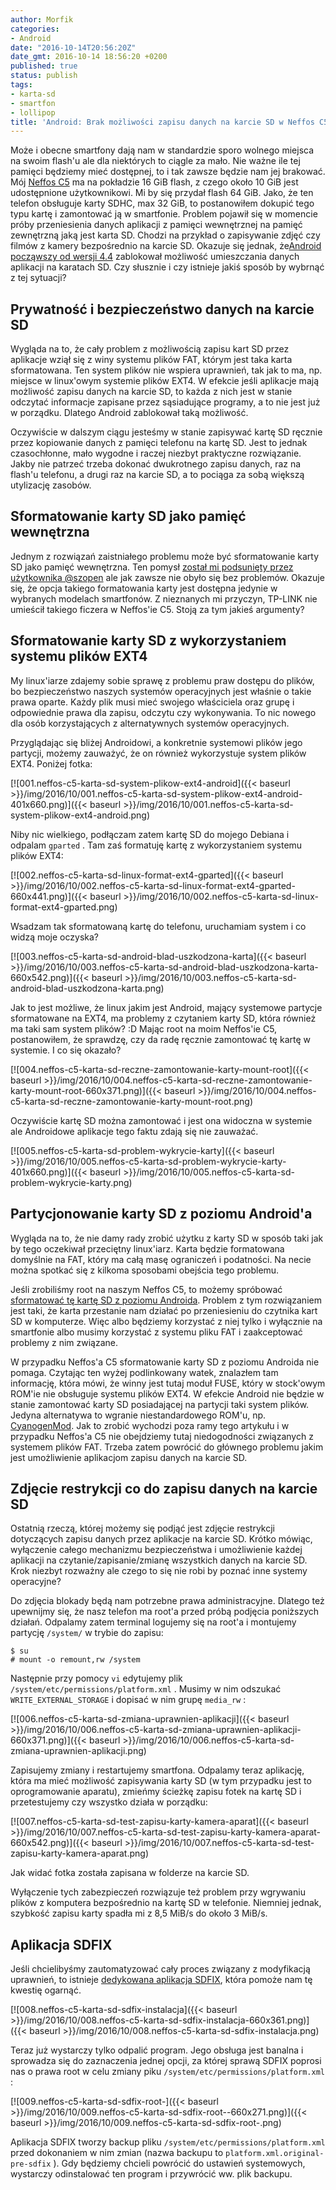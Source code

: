 ```yaml
---
author: Morfik
categories:
- Android
date: "2016-10-14T20:56:20Z"
date_gmt: 2016-10-14 18:56:20 +0200
published: true
status: publish
tags:
- karta-sd
- smartfon
- lollipop
title: 'Android: Brak możliwości zapisu danych na karcie SD w Neffos C5'
---
```


Może i obecne smartfony dają nam w standardzie sporo wolnego miejsca na swoim flash'u ale dla
niektórych to ciągle za mało. Nie ważne ile tej pamięci będziemy mieć dostępnej, to i tak zawsze
będzie nam jej brakować. Mój [Neffos C5](http://www.neffos.pl/product/details/C5) ma na pokładzie
16 GiB flash, z czego około 10 GiB jest udostępnione użytkownikowi. Mi by się przydał flash 64 GiB.
Jako, że ten telefon obsługuje karty SDHC, max 32 GiB, to postanowiłem dokupić tego typu kartę i
zamontować ją w smartfonie. Problem pojawił się w momencie próby przeniesienia danych aplikacji z
pamięci wewnętrznej na pamięć zewnętrzną jaką jest karta SD. Chodzi na przykład o zapisywanie zdjęć
czy filmów z kamery bezpośrednio na karcie SD. Okazuje się jednak, że[Android począwszy od
wersji 4.4](https://developer.android.com/about/versions/android-4.4.html) zablokował możliwość
umieszczania danych aplikacji na karatach SD. Czy słusznie i czy istnieje jakiś sposób by wybrnąć z
tej sytuacji?

<!--more-->
## Prywatność i bezpieczeństwo danych na karcie SD

Wygląda na to, że cały problem z możliwością zapisu kart SD przez aplikacje wziął się z winy systemu
plików FAT, którym jest taka karta sformatowana. Ten system plików nie wspiera uprawnień, tak jak to
ma, np. miejsce w linux'owym systemie plików EXT4. W efekcie jeśli aplikacje mają możliwość zapisu
danych na karcie SD, to każda z nich jest w stanie odczytać informacje zapisane przez sąsiadujące
programy, a to nie jest już w porządku. Dlatego Android zablokował taką możliwość.

Oczywiście w dalszym ciągu jesteśmy w stanie zapisywać kartę SD ręcznie przez kopiowanie danych z
pamięci telefonu na kartę SD. Jest to jednak czasochłonne, mało wygodne i raczej niezbyt praktyczne
rozwiązanie. Jakby nie patrzeć trzeba dokonać dwukrotnego zapisu danych, raz na flash'u telefonu, a
drugi raz na karcie SD, a to pociąga za sobą większą utylizację zasobów.

## Sformatowanie karty SD jako pamięć wewnętrzna

Jednym z rozwiązań zaistniałego problemu może być sformatowanie karty SD jako pamięć wewnętrzna. Ten
pomysł [został mi podsunięty przez użytkownika
@szopen](http://tplink-forum.pl/index.php?/topic/5307-kopiowanie-danych-na-kart%C4%99-sd-przez-usb-na-neffos-c5/#comment-45611)
ale jak zawsze nie obyło się bez problemów. Okazuje się, że opcja takiego formatowania karty jest
dostępna jedynie w wybranych modelach smartfonów. Z nieznanych mi przyczyn, TP-LINK nie umieścił
takiego ficzera w Neffos'ie C5. Stoją za tym jakieś argumenty?

## Sformatowanie karty SD z wykorzystaniem systemu plików EXT4

My linux'iarze zdajemy sobie sprawę z problemu praw dostępu do plików, bo bezpieczeństwo naszych
systemów operacyjnych jest właśnie o takie prawa oparte. Każdy plik musi mieć swojego właściciela
oraz grupę i odpowiednie prawa dla zapisu, odczytu czy wykonywania. To nic nowego dla osób
korzystających z alternatywnych systemów operacyjnych.

Przyglądając się bliżej Androidowi, a konkretnie systemowi plików jego partycji, możemy zauważyć, że
on również wykorzystuje system plików EXT4. Poniżej
fotka:

[![001.neffos-c5-karta-sd-system-plikow-ext4-android]({{< baseurl >}}/img/2016/10/001.neffos-c5-karta-sd-system-plikow-ext4-android-401x660.png)]({{< baseurl >}}/img/2016/10/001.neffos-c5-karta-sd-system-plikow-ext4-android.png)

Niby nic wielkiego, podłączam zatem kartę SD do mojego Debiana i odpalam `gparted` . Tam zaś
formatuję kartę z wykorzystaniem systemu plików
EXT4:

[![002.neffos-c5-karta-sd-linux-format-ext4-gparted]({{< baseurl >}}/img/2016/10/002.neffos-c5-karta-sd-linux-format-ext4-gparted-660x441.png)]({{< baseurl >}}/img/2016/10/002.neffos-c5-karta-sd-linux-format-ext4-gparted.png)

Wsadzam tak sformatowaną kartę do telefonu, uruchamiam system i co widzą moje
oczyska?

[![003.neffos-c5-karta-sd-android-blad-uszkodzona-karta]({{< baseurl >}}/img/2016/10/003.neffos-c5-karta-sd-android-blad-uszkodzona-karta-660x542.png)]({{< baseurl >}}/img/2016/10/003.neffos-c5-karta-sd-android-blad-uszkodzona-karta.png)

Jak to jest możliwe, że linux jakim jest Android, mający systemowe partycje sformatowane na EXT4, ma
problemy z czytaniem karty SD, która również ma taki sam system plików? :D Mając root na moim
Neffos'ie C5, postanowiłem, że sprawdzę, czy da radę ręcznie zamontować tę kartę w systemie. I co
się
okazało?

[![004.neffos-c5-karta-sd-reczne-zamontowanie-karty-mount-root]({{< baseurl >}}/img/2016/10/004.neffos-c5-karta-sd-reczne-zamontowanie-karty-mount-root-660x371.png)]({{< baseurl >}}/img/2016/10/004.neffos-c5-karta-sd-reczne-zamontowanie-karty-mount-root.png)

Oczywiście kartę SD można zamontować i jest ona widoczna w systemie ale Androidowe aplikacje tego
faktu zdają się nie
zauważać.

[![005.neffos-c5-karta-sd-problem-wykrycie-karty]({{< baseurl >}}/img/2016/10/005.neffos-c5-karta-sd-problem-wykrycie-karty-401x660.png)]({{< baseurl >}}/img/2016/10/005.neffos-c5-karta-sd-problem-wykrycie-karty.png)

## Partycjonowanie karty SD z poziomu Android'a

Wygląda na to, że nie damy rady zrobić użytku z karty SD w sposób taki jak by tego oczekiwał
przeciętny linux'iarz. Karta będzie formatowana domyślnie na FAT, który ma całą masę ograniczeń i
podatności. Na necie można spotkać się z kilkoma sposobami obejścia tego problemu.

Jeśli zrobiliśmy root na naszym Neffos C5, to możemy spróbować [sformatować tę kartę SD z poziomu
Androida](https://forum.xda-developers.com/galaxy-s3/general/tutorial-howto-convert-external-sd-card-t2480963).
Problem z tym rozwiązaniem jest taki, że karta przestanie nam działać po przeniesieniu do czytnika
kart SD w komputerze. Więc albo będziemy korzystać z niej tylko i wyłącznie na smartfonie albo
musimy korzystać z systemu pliku FAT i zaakceptować problemy z nim związane.

W przypadku Neffos'a C5 sformatowanie karty SD z poziomu Androida nie pomaga. Czytając ten wyżej
podlinkowany watek, znalazłem tam informację, która mówi, że winny jest tutaj moduł FUSE, który w
stock'owym ROM'ie nie obsługuje systemu plików EXT4. W efekcie Android nie będzie w stanie
zamontować karty SD posiadającej na partycji taki system plików. Jedyna alternatywa to wgranie
niestandardowego ROM'u, np. [CyanogenMod](https://www.cyanogenmod.org/). Jak to zrobić wychodzi poza
ramy tego artykułu i w przypadku Neffos'a C5 nie obejdziemy tutaj niedogodności związanych z
systemem plików FAT. Trzeba zatem powrócić do głównego problemu jakim jest umożliwienie aplikacjom
zapisu danych na karcie SD.

## Zdjęcie restrykcji co do zapisu danych na karcie SD

Ostatnią rzeczą, której możemy się podjąć jest zdjęcie restrykcji dotyczących zapisu danych przez
aplikacje na karcie SD. Krótko mówiąc, wyłączenie całego mechanizmu bezpieczeństwa i umożliwienie
każdej aplikacji na czytanie/zapisanie/zmianę wszystkich danych na karcie SD. Krok niezbyt rozważny
ale czego to się nie robi by poznać inne systemy operacyjne?

Do zdjęcia blokady będą nam potrzebne prawa administracyjne. Dlatego też upewnijmy się, że nasz
telefon ma root'a przed próbą podjęcia poniższych działań. Odpalamy zatem terminal logujemy się na
root'a i montujemy partycję `/system/` w trybie do zapisu:

    $ su
    # mount -o remount,rw /system

Następnie przy pomocy `vi` edytujemy plik `/system/etc/permissions/platform.xml` . Musimy w nim
odszukać `WRITE_EXTERNAL_STORAGE` i dopisać w nim grupę `media_rw`
:

[![006.neffos-c5-karta-sd-zmiana-uprawnien-aplikacji]({{< baseurl >}}/img/2016/10/006.neffos-c5-karta-sd-zmiana-uprawnien-aplikacji-660x371.png)]({{< baseurl >}}/img/2016/10/006.neffos-c5-karta-sd-zmiana-uprawnien-aplikacji.png)

Zapisujemy zmiany i restartujemy smartfona. Odpalamy teraz aplikację, która ma mieć możliwość
zapisywania karty SD (w tym przypadku jest to oprogramowanie aparatu), zmieńmy ścieżkę zapisu fotek
na kartę SD i przetestujemy czy wszystko działa w
porządku:

[![007.neffos-c5-karta-sd-test-zapisu-karty-kamera-aparat]({{< baseurl >}}/img/2016/10/007.neffos-c5-karta-sd-test-zapisu-karty-kamera-aparat-660x542.png)]({{< baseurl >}}/img/2016/10/007.neffos-c5-karta-sd-test-zapisu-karty-kamera-aparat.png)

Jak widać fotka została zapisana w folderze na karcie SD.

Wyłączenie tych zabezpieczeń rozwiązuje też problem przy wgrywaniu plików z komputera bezpośrednio
na kartę SD w telefonie. Niemniej jednak, szybkość zapisu karty spadła mi z 8,5 MiB/s do około 3
MiB/s.

## Aplikacja SDFIX

Jeśli chcielibyśmy zautomatyzować cały proces związany z modyfikacją uprawnień, to istnieje
[dedykowana aplikacja SDFIX](https://forum.xda-developers.com/showthread.php?t=2684188), która
pomoże nam tę kwestię
ogarnąć.

[![008.neffos-c5-karta-sd-sdfix-instalacja]({{< baseurl >}}/img/2016/10/008.neffos-c5-karta-sd-sdfix-instalacja-660x361.png)]({{< baseurl >}}/img/2016/10/008.neffos-c5-karta-sd-sdfix-instalacja.png)

Teraz już wystarczy tylko odpalić program. Jego obsługa jest banalna i sprowadza się do zaznaczenia
jednej opcji, za której sprawą SDFIX poprosi nas o prawa root w celu zmiany piku
`/system/etc/permissions/platform.xml`
:

[![009.neffos-c5-karta-sd-sdfix-root-]({{< baseurl >}}/img/2016/10/009.neffos-c5-karta-sd-sdfix-root--660x271.png)]({{< baseurl >}}/img/2016/10/009.neffos-c5-karta-sd-sdfix-root-.png)

Aplikacja SDFIX tworzy backup pliku `/system/etc/permissions/platform.xml` przed dokonaniem w nim
zmian (nazwa backupu to `platform.xml.original-pre-sdfix` ). Gdy będziemy chcieli powrócić do
ustawień systemowych, wystarczy odinstalować ten program i przywrócić ww. plik backupu.
